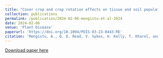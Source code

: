 ```yaml
---
title: "Cover crop and crop rotation effects on tissue and soil population dynamics of Macrophomina phaseolina and yield under no-till system"
collection: publications
permalink: /publication/2024-02-06-mengistu-et-al-2024
date: 2024-02-06
venue: 'Plant Disease'
paperurl: 'https://doi.org/10.1094/PDIS-03-23-0443-RE'
citation: 'Mengistu, A., Q. D. Read, V. Sykes, H. Kelly, T. Kharel, and N. Bellaloui. Cover crop and crop rotation effects on tissue and soil population dynamics of Macrophomina phaseolina and yield under no-till system. 2024. Plant Disease 108: 302-310. DOI: 10.1094/PDIS-03-23-0443-RE.'
---
```

[Download paper here](https://doi.org/10.1094/PDIS-03-23-0443-RE)
